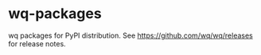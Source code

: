 wq-packages
===========

wq packages for PyPI distribution.  See <https://github.com/wq/wq/releases> for release notes.
